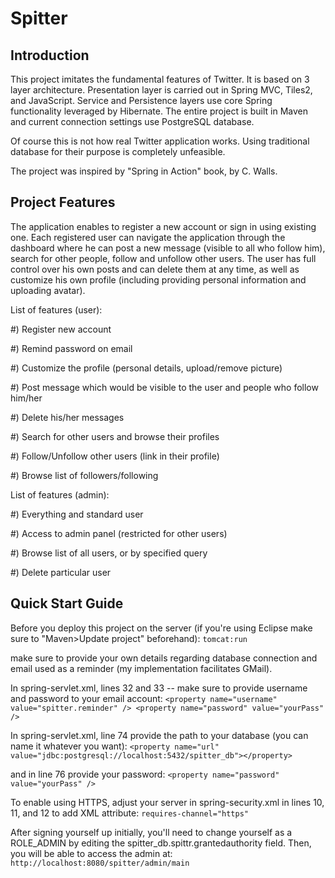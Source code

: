 Spitter
=======

Introduction
------------

This project imitates the fundamental features of Twitter. It is based on 3 layer architecture. Presentation layer is carried out in Spring MVC, Tiles2, and JavaScript. Service and Persistence layers use core Spring functionality leveraged by Hibernate. The entire project is built in Maven and current connection settings use PostgreSQL database.

Of course this is not how real Twitter application works. Using traditional database for their purpose is completely unfeasible.

The project was inspired by "Spring in Action" book, by C. Walls.

Project Features
-------------

The application enables to register a new account or sign in using existing one. Each registered user can navigate the application through the dashboard where he can post a new message (visible to all who follow him), search for other people, follow and unfollow other users. The user has full control over his own posts and can delete them at any time, as well as customize his own profile (including providing personal information and uploading avatar).

List of features (user):

#) Register new account

#) Remind password on email

#) Customize the profile (personal details, upload/remove picture)

#) Post message which would be visible to the user and people who follow him/her

#) Delete his/her messages

#) Search for other users and browse their profiles

#) Follow/Unfollow other users (link in their profile)

#) Browse list of followers/following

List of features (admin):

#) Everything and standard user

#) Access to admin panel (restricted for other users)

#) Browse list of all users, or by specified query

#) Delete particular user


Quick Start Guide
-----------------

Before you deploy this project on the server (if you're using Eclipse make sure to "Maven>Update project" beforehand):
``tomcat:run``

make sure to provide your own details regarding database connection and email used as a reminder (my implementation facilitates GMail).

In spring-servlet.xml, lines 32 and 33 -- make sure to provide username and password to your email account:
``<property name="username" value="spitter.reminder" />
<property name="password" value="yourPass" />``

In spring-servlet.xml, line 74 provide the path to your database (you can name it whatever you want):
``<property name="url" value="jdbc:postgresql://localhost:5432/spitter_db"></property>``

and in line 76 provide your password:
``<property name="password" value="yourPass" />``

To enable using HTTPS, adjust your server in spring-security.xml in lines 10, 11, and 12 to add XML attribute:
``requires-channel="https"``

After signing yourself up initially, you'll need to change yourself as a ROLE_ADMIN by editing the spitter_db.spittr.grantedauthority field.   Then, you will be able to access the admin at:
``http://localhost:8080/spitter/admin/main``


